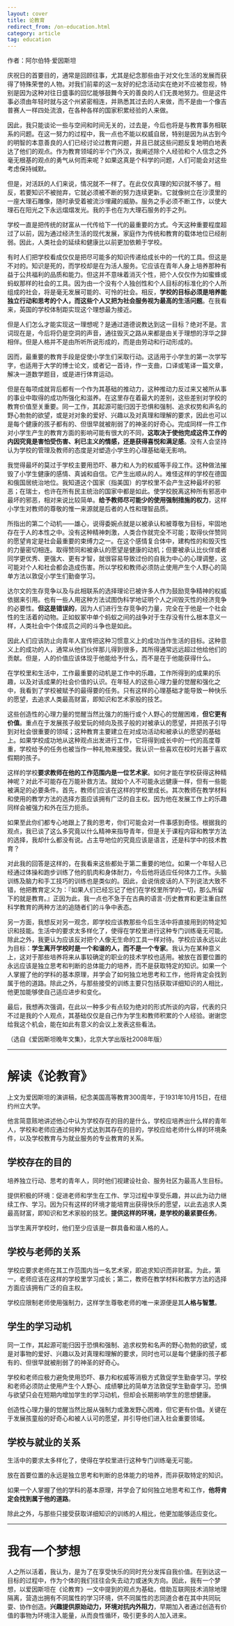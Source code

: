 ```yaml
---
layout: cover
title: 论教育
redirect_from: /on-education.html
category: article
tag: education
---
```


作者：阿尔伯特·爱因斯坦

庆祝日的首要目的，通常是回顾往事，尤其是纪念那些由于对文化生活的发展而获得了特殊荣誉的人物。对我们前辈的这一友好的纪念活动实在绝对不应被忽视，特别是因为这种对往日盛事的回忆能够鼓舞今天的善良的人们无畏地努力。但是这件事必须由年轻时就与这个州紧密相连，并熟悉其过去的人来做，而不是由一个像吉普赛人一样四处流浪，在各种各样的国家积累经验的人来做。

因此，我只能谈论一些与空间和时间无关的，过去是，今后也将是与教育事务相联系的问题。在这一努力的过程中，我一点也不能以权威自居，特别是因为从古到今的明智的本意善良的人们已经讨论过教育问题，并且已就这些问题反复地明白地表达了他们的观点。作为教育领域的半个门外汉，我阐述除个人经验和个人信念之外毫无根基的观点的勇气从何而来呢？如果这真是个科学的问题，人们可能会对这些考虑保持缄默。

但是，对活跃的人们来说，情况就不一样了。在此仅仅真理的知识就不够了。相反，若要知识不被抛弃，它就必须被不断的努力连续更新。它就像树立在沙漠里的一座大理石雕像，随时承受着被流沙埋藏的威胁。服务之手必须不断工作，以使大理石在阳光之下永远熠熠发光。我的手也在为大理石服务的手之列。

学校一直是把传统的财富从一代传给下一代的最重要的方式。今天这种重要程度超过了以前，因为通过经济生活的现代发展，家庭作为传统和教育的载体地位已经削弱。因此，人类社会的延续和健康比以前更加依赖于学校。

有时人们把学校看成仅仅是把尽可能多的知识传递给成长中的一代的工具。但这是不对的。知识是死的，而学校却是在为活人服务。它应该在青年人身上培养那种有益于公共福利的品质和能力。但这并不意味着消灭个性，把个人仅仅作为如蜜蜂或蚂蚁那样的社会的工具。因为由一个没有个人独创性和个人目标的标准化的个人所组成的社会，将是毫无发展可能的、可怜的社会。相反，**学校的目标必须是培养能独立行动和思考的个人，而这些个人又把为社会服务视为最高的生活问题**。在我看来，英国的学校体制距实现这个理想最为接近。

但是人们怎么才能实现这一理想呢？是通过道德说教达到这一目标？绝对不是。言词现在是，今后将仍是空洞的声音，通往毁灭之路从来都是由关于理想的浮华之辞相伴。但是人格并不是由所听所说形成的，而是由劳动和行动形成的。

因而，最重要的教育手段是促使小学生们采取行动。这适用于小学生的第一次学写字，也适用于大学的博士论文，或者记一首诗，作一支曲，口译或笔译一篇文章，解决一道数学题目，或是进行体育运动。

但是在每项成就背后都有一个作为其基础的推动力，这种推动力反过来又被所从事的事业中取得的成功所强化和滋养。在这里存在着最大的差别，这些差别对学校的教育价值至关重要。同一工作，其起源可能归因于恐惧和强制、追求权势和声名的野心勃勃的欲望，或是对对象的爱好、兴趣以及对真理和理解的要求，因此也可以是每个健康的孩子都有的、但很早就被削弱了的神圣的好奇心。完成同样一件工作对小学生产生的教育方面的影响可能有很大的不同，**这取决于使他完成这件工作的内因究竟是害怕受伤害、利已主义的情感，还是获得喜悦和满足感**。没有人会坚持认为学校的管理及教师的态度是对塑造小学生的心理基础毫无影响。

我觉得最坏的莫过于学校主要用恐吓、暴力和人为的权威等手段工作。这种做法摧毁了小学生健康的感情、真诚和自信。它产生出顺从的人。难怪这样的学校在德国和俄国居统治地位。我知道这个国家（指美国）的学校里不会产生这种最坏的邪恶；在瑞士，也许在所有民主统治的国家中都是如此。使学校脱离这种所有邪恶中最坏的邪恶，相对来说比较简单。**给予教师尽可能少的使用强制措施的权力**，这样小学生对教师的尊敬的惟一来源就是后者的人性和理智品质。

所指出的第二个动机——雄心，说得委婉点就是以被承认和被尊敬为目标，牢固地存在于人的本性之中。没有这种精神刺激，人类合作就完全不可能；取得伙伴赞同的愿望肯定是社会最重要的束缚力之一。在这个感情复合体中，建构性的和毁灭性的力量密切相连。取得赞同和被承认的愿望是健康的动机；但要被承认比伙伴或者同学更优秀、更强大、更有才智，就很容易导致过份的自我为中心的心理调整，这可能对个人和社会都会造成伤害。所以学校和教师必须防止使用产生个人野心的简单方法以敦促小学生们勤奋学习。

达尔文的生存竞争以及与此相联系的选择理论已被许多人作为鼓励竞争精神的权威依据来引用。也有一些人用这种方法试图伪科学地证明个人之间毁灭性的经济竞争的必要性。**但这是错误的**，因为人们进行生存竞争的力量，完全在于他是一个社会性的生活着的动物。正如蚁冢中单个蚂蚁之间的战争对于生存没有什么根本意义一样，人类社会中个体成员之间的斗争也是如此。

因此人们应该防止向青年人宣传把这种习惯意义上的成功当作生活的目标。这种意义上的成功的人，通常从他们伙伴那儿得到很多，其所得通常远远超过他给他们的贡献。但是，人的价值应该体现于他能给予什么，而不是在于他能获得什么。

在学校里和生活中，工作最重要的动机是工作中的乐趣，工作所得到的成果的乐趣，以及对该成果的社会价值的认识。在年轻人的这些心理力量的觉醒和强化之中，我看到了学校被赋予的最得要的任务。只有这样的心理基础才能导致一种快乐的愿望，去追求人类最高财富，即知识和艺术家般的技艺。

这些创造性的心理力量的觉醒当然比强力的施行或个人野心的觉醒困难，**但它更有价值**。重点在于发展孩子般爱玩的倾向及孩子般的对被承认的愿望，并把孩子引导到对社会很重要的领域；这种教育主要建立在对成功活动和被承认的愿望的基础上。如果学校成功地从这种观点出发进行工作，它将得到成长中的一代的高度尊重，学校给予的任务也被当作一种礼物来接受。我认识一些喜欢在校时光甚于喜欢假期的孩子。

这样的学校**要求教师在他的工作范围内是一位艺术家**。如何才能在学校获得这种精神呢？对此不可能存在万能补救方法。就如个人不可能永远健康一样，但有一些能被满足的必要条件。首先，教师们应该在这样的学校里成长。其次教师在教学材料和使用的教学方法的选择方面应该拥有广泛的自主权。因为他在发展工作上的乐趣同样会被强力和外在压力扼杀。

如果至此你们都专心地跟上了我的思考，你们可能会对一件事感到奇怪。根据我的观点，我已谈了这么多究竟以什么精神来指导青年，但是关于课程内容和教学方法的选择，我却什么都没有说。占主导地位的究竟应该是语言，还是科学中的技术教育？

对此我的回答是这样的，在我看来这些都处于第二重要的地位。如果一个年轻人已经通过体操和跑步训练了他的肌肉和身体耐力，今后他将适应任何体力工作。头脑训练及脑力和手工技巧的训练也是类似的。因此，会说俏皮话的人下列说法大致不错，他把教育定义为：『如果人们已经忘记了他们在学校里所学的一切，那么所留下的就是教育。』正因为此，我一点也不急于在古典的语言-历史教育和更注重自然科学教育的两种方法的追随者们的斗争中表态。

另一方面，我想反对另一观念，即学校应该教那些今后生活中将直接用到的特定知识和技能。生活中的要求太多样化了，使得在学校里进行这种专门训练毫无可能。除此之外，我更认为应该反对把个人像无生命的工具一样对待。学校应该永远以此为目标：**学生离开学校时是一个和谐的人，而不是一个专家**。我认为在某种意义上，这对于那些培养将来从事较确定的职业的技术学校也适用。被放在首要位置的永远应该是独立思考和判断的总体能力的培养，而不是获取特定的知识。如果一个人掌握了他的学科的基本原理，并学会了如何独立地思考和工作，他将肯定会找到属于他的道路。除此之外，与那些接受的训练主要只包括获取详细知识的人相比，他更加能够使自己适应进步和变化。

最后，我想再次强调，在此以一种多少有点较为绝对的形式所谈的内容，代表的只不过是我的个人观点，其基础仅仅是自己作为学生和教师积累的个人经验。谢谢您给我这个机会，能在如此有意义的会议上发表这些看法。

（选自《爱因斯坦晚年文集》，北京大学出版社2008年版）

----

# 解读《论教育》

上文为爱因斯坦的演讲稿，纪念美国高等教育300周年，于1931年10月15日，在纽约州立大学。

他言简意赅地讲述他心中认为学校存在的目的是什么，学校应培养出什么样的青年人，学校和老师应通过何种方式达到其存在的目的，学校应给老师什么样的环境条件，以及学校教育与为就业服务的专业教育的关系。

## 学校存在的目的

培养独立行动、思考的青年人，同时他们视建设社会、服务社区为最高人生目标。

提供积极的环境：促进老师和学生在工作、学习过程中享受乐趣，并以此为动力继续工作、学习。因为只有这样的环境才能培育出获得快乐的愿望，以此去追求人类最高财富，即知识和艺术家般的技艺。**提供这样的环境，是学校的最紧要任务**。

当学生离开学校时，他们至少应该是一群具备和谐人格的人。

## 学校与老师的关系

学校应要求老师在其工作范围内当一名艺术家，即追求知识而非财富。为此，第一，老师应该在这样的学校里学习成长；第二，教师在教学材料和教学方法的选择方面应该拥有广泛的自主权。

学校应限制老师使用强制力，这样学生尊敬老师的唯一来源便是其**人格与智慧**。

## 学生的学习动机

同一工作，其起源可能归因于恐惧和强制、追求权势和名声的野心勃勃的欲望，或是对事物的爱好、兴趣以及对真理和理解的要求，同时也可以是每个健康的孩子都有的、但很早就被削弱了的神圣的好奇心。

学校和老师应极力避免使用恐吓、暴力和权威等消极方式敦促学生勤奋学习。学校和老师必须防止使用产生个人野心、成绩攀比的简单方法敦促学生勤奋学习。恐惧与欲望只会在短期内增加学生的学习动机，但却会长期影响学生的思想健康。

创造性心理力量的觉醒当然比服从强制力或激发野心困难，但它更有价值。关键在于发展孩童般的好奇心和被人认可的愿望，并引导他们进入社会重要领域。

## 学校与就业的关系

生活中的要求太多样化了，使得在学校里进行这种专门训练毫无可能。

放在首要位置的永远是独立思考和判断的总体能力的培养，而非获取特定的知识。

如果一个人掌握了他的学科的基本原理，并学会了如何独立地思考和工作，**他将肯定会找到属于他的道路**。

除此之外，与那些只接受获取详细知识的训练的人相比，他更加能够适应变化。

----

# 我有一个梦想

人之所以活着，我认为，是为了在享受快乐的同时充分发挥自我价值。在到达这一目标的过程中，作为个体的我们往往会失去动力或迷失方向。因此，我有一个梦想，以爱因斯坦在《论教育》一文中提到的观点为基础，借助互联网技术消除地理隔离，营造出拥有不同属性的学习环境，供不同属性的志同道合者在其中共同玩耍、协作创造。**兴趣提供原始动力，环境对抗内外阻力**，早期加入者通过创造有价值的事物为环境注入能量，从而良性循环，吸引更多的人加入进来。
